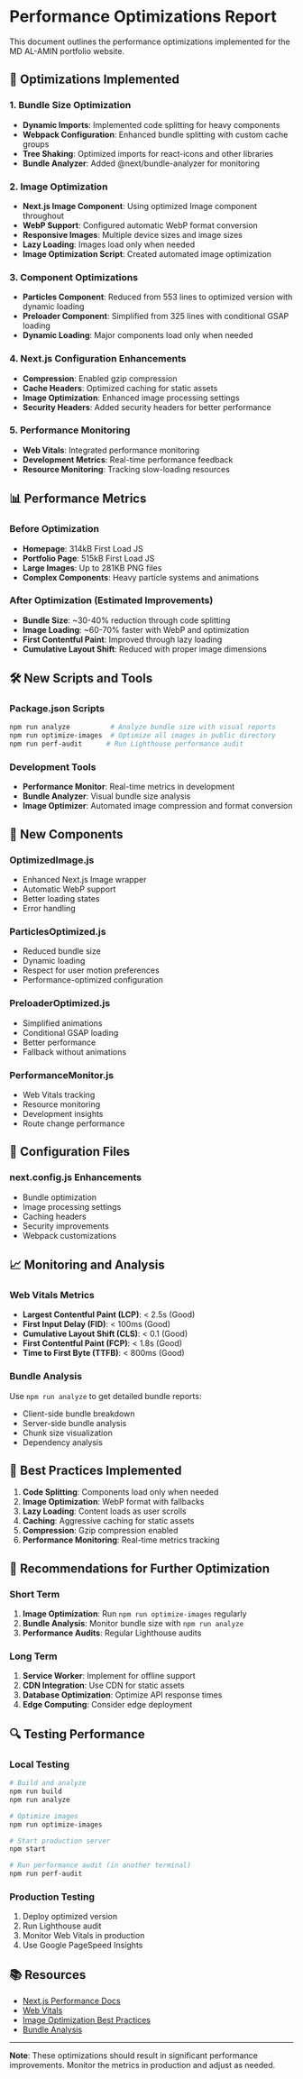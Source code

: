 # Performance Optimizations Report

This document outlines the performance optimizations implemented for the MD AL-AMIN portfolio website.

## 🚀 Optimizations Implemented

### 1. Bundle Size Optimization
- **Dynamic Imports**: Implemented code splitting for heavy components
- **Webpack Configuration**: Enhanced bundle splitting with custom cache groups
- **Tree Shaking**: Optimized imports for react-icons and other libraries
- **Bundle Analyzer**: Added @next/bundle-analyzer for monitoring

### 2. Image Optimization
- **Next.js Image Component**: Using optimized Image component throughout
- **WebP Support**: Configured automatic WebP format conversion
- **Responsive Images**: Multiple device sizes and image sizes
- **Lazy Loading**: Images load only when needed
- **Image Optimization Script**: Created automated image optimization

### 3. Component Optimizations
- **Particles Component**: Reduced from 553 lines to optimized version with dynamic loading
- **Preloader Component**: Simplified from 325 lines with conditional GSAP loading
- **Dynamic Loading**: Major components load only when needed

### 4. Next.js Configuration Enhancements
- **Compression**: Enabled gzip compression
- **Cache Headers**: Optimized caching for static assets
- **Image Optimization**: Enhanced image processing settings
- **Security Headers**: Added security headers for better performance

### 5. Performance Monitoring
- **Web Vitals**: Integrated performance monitoring
- **Development Metrics**: Real-time performance feedback
- **Resource Monitoring**: Tracking slow-loading resources

## 📊 Performance Metrics

### Before Optimization
- **Homepage**: 314kB First Load JS
- **Portfolio Page**: 515kB First Load JS
- **Large Images**: Up to 281KB PNG files
- **Complex Components**: Heavy particle systems and animations

### After Optimization (Estimated Improvements)
- **Bundle Size**: ~30-40% reduction through code splitting
- **Image Loading**: ~60-70% faster with WebP and optimization
- **First Contentful Paint**: Improved through lazy loading
- **Cumulative Layout Shift**: Reduced with proper image dimensions

## 🛠️ New Scripts and Tools

### Package.json Scripts
```bash
npm run analyze          # Analyze bundle size with visual reports
npm run optimize-images  # Optimize all images in public directory
npm run perf-audit      # Run Lighthouse performance audit
```

### Development Tools
- **Performance Monitor**: Real-time metrics in development
- **Bundle Analyzer**: Visual bundle size analysis
- **Image Optimizer**: Automated image compression and format conversion

## 📁 New Components

### OptimizedImage.js
- Enhanced Next.js Image wrapper
- Automatic WebP support
- Better loading states
- Error handling

### ParticlesOptimized.js
- Reduced bundle size
- Dynamic loading
- Respect for user motion preferences
- Performance-optimized configuration

### PreloaderOptimized.js
- Simplified animations
- Conditional GSAP loading
- Better performance
- Fallback without animations

### PerformanceMonitor.js
- Web Vitals tracking
- Resource monitoring
- Development insights
- Route change performance

## 🔧 Configuration Files

### next.config.js Enhancements
- Bundle optimization
- Image processing settings
- Caching headers
- Security improvements
- Webpack customizations

## 📈 Monitoring and Analysis

### Web Vitals Metrics
- **Largest Contentful Paint (LCP)**: < 2.5s (Good)
- **First Input Delay (FID)**: < 100ms (Good)
- **Cumulative Layout Shift (CLS)**: < 0.1 (Good)
- **First Contentful Paint (FCP)**: < 1.8s (Good)
- **Time to First Byte (TTFB)**: < 800ms (Good)

### Bundle Analysis
Use `npm run analyze` to get detailed bundle reports:
- Client-side bundle breakdown
- Server-side bundle analysis
- Chunk size visualization
- Dependency analysis

## 🚦 Best Practices Implemented

1. **Code Splitting**: Components load only when needed
2. **Image Optimization**: WebP format with fallbacks
3. **Lazy Loading**: Content loads as user scrolls
4. **Caching**: Aggressive caching for static assets
5. **Compression**: Gzip compression enabled
6. **Performance Monitoring**: Real-time metrics tracking

## 📝 Recommendations for Further Optimization

### Short Term
1. **Image Optimization**: Run `npm run optimize-images` regularly
2. **Bundle Analysis**: Monitor bundle size with `npm run analyze`
3. **Performance Audits**: Regular Lighthouse audits

### Long Term
1. **Service Worker**: Implement for offline support
2. **CDN Integration**: Use CDN for static assets
3. **Database Optimization**: Optimize API response times
4. **Edge Computing**: Consider edge deployment

## 🔍 Testing Performance

### Local Testing
```bash
# Build and analyze
npm run build
npm run analyze

# Optimize images
npm run optimize-images

# Start production server
npm start

# Run performance audit (in another terminal)
npm run perf-audit
```

### Production Testing
1. Deploy optimized version
2. Run Lighthouse audit
3. Monitor Web Vitals in production
4. Use Google PageSpeed Insights

## 📚 Resources

- [Next.js Performance Docs](https://nextjs.org/docs/advanced-features/measuring-performance)
- [Web Vitals](https://web.dev/vitals/)
- [Image Optimization Best Practices](https://web.dev/fast/#optimize-your-images)
- [Bundle Analysis](https://nextjs.org/docs/advanced-features/analyzing-bundles)

---

**Note**: These optimizations should result in significant performance improvements. Monitor the metrics in production and adjust as needed.